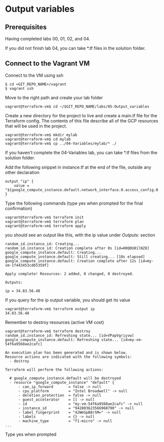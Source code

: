 # Output variables

## Prerequisites

Having completed labs 00, 01, 02, and 04. 

If you did not finish lab 04, you can take *.tf files in the solution folder.

## Connect to the Vagrant VM

Connect to the VM using ssh

```
$ cd <GIT_REPO_NAME>/vagrant
$ vagrant ssh
```

Move to the right path and create your lab folder

```
vagrant@terraform-vm$ cd ~/$GIT_REPO_NAME/labs/05-Output_variables
```

Create a new directory for the project to live and create a main.tf file for the Terraform config. The contents of this file describe all of the GCP resources that will be used in the project.

```
vagrant@terraform-vm$ mkdir mylab
vagrant@terraform-vm$ cd mylab
vagrant@terraform-vm$ cp ../04-Variables/mylab/* ./
```

If you haven't complete the 04-Variables lab, you can take *.tf files from the solution folder.


Add the following snippet in instance.tf at the end of the file, outside any other declaration

```
output "ip" {
    value = "${google_compute_instance.default.network_interface.0.access_config.0.nat_ip}"
}
```

Type the following commands (type yes when prompted for the final confirmation)

```
vagrant@terraform-vm$ terraform init
vagrant@terraform-vm$ terraform plan
vagrant@terraform-vm$ terraform apply
```

you should see an output like this, with the ip value under *Outputs:* section

```
random_id.instance_id: Creating...
random_id.instance_id: Creation complete after 0s [id=H0Q0U81lNZ8]
google_compute_instance.default: Creating...
google_compute_instance.default: Still creating... [10s elapsed]
google_compute_instance.default: Creation complete after 12s [id=my-vm-1f443453cd65359f]

Apply complete! Resources: 2 added, 0 changed, 0 destroyed.

Outputs:

ip = 34.83.56.48
```

If you query for the ip output variable, you should get its value

```
vagrant@terraform-vm$ terraform output ip
34.83.56.48
```


Remember to destroy resources (active VM cost)

```
vagrant@terraform-vm$ terraform destroy
random_id.instance_id: Refreshing state... [id=VPapVgriyvw]
google_compute_instance.default: Refreshing state... [id=my-vm-54f6a9560ae2cafc]

An execution plan has been generated and is shown below.
Resource actions are indicated with the following symbols:
  - destroy

Terraform will perform the following actions:

  # google_compute_instance.default will be destroyed
  - resource "google_compute_instance" "default" {
      - can_ip_forward       = false -> null
      - cpu_platform         = "Intel Broadwell" -> null
      - deletion_protection  = false -> null
      - guest_accelerator    = [] -> null
      - id                   = "my-vm-54f6a9560ae2cafc" -> null
      - instance_id          = "942803623566960790" -> null
      - label_fingerprint    = "42WmSpB8rSM=" -> null
      - labels               = {} -> null
      - machine_type         = "f1-micro" -> null
...
```
Type yes when prompted



